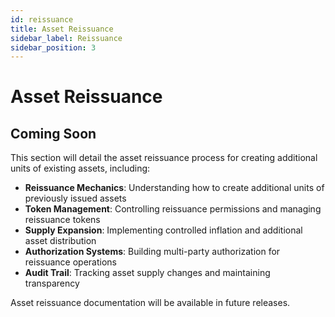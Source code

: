 ```yaml
---
id: reissuance
title: Asset Reissuance
sidebar_label: Reissuance
sidebar_position: 3
---
```


# Asset Reissuance

## Coming Soon

This section will detail the asset reissuance process for creating additional units of existing assets, including:

- **Reissuance Mechanics**: Understanding how to create additional units of previously issued assets
- **Token Management**: Controlling reissuance permissions and managing reissuance tokens
- **Supply Expansion**: Implementing controlled inflation and additional asset distribution
- **Authorization Systems**: Building multi-party authorization for reissuance operations
- **Audit Trail**: Tracking asset supply changes and maintaining transparency

Asset reissuance documentation will be available in future releases.
